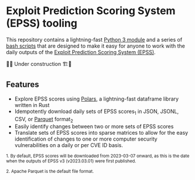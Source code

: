 # Exploit Prediction Scoring System (EPSS) tooling

This repository contains a lightning-fast [Python 3 module](epss) and a series of [bash scripts](scripts) that are designed to make it easy for anyone to work with the daily outputs of the [Exploit Prediction Scoring System (EPSS)](https://www.first.org/epss/).

🚧👷 Under construction 🏗️🚧 

## Features

- Explore EPSS scores using [Polars](https://pola.rs/), a lightning-fast dataframe library written in Rust
- Idempotently download daily sets of EPSS scores<sub>1</sub> in JSON, JSONL, CSV, or [Parquet](https://parquet.apache.org/) format<sub>2</sub>
- Easily identify changes between two or more sets of EPSS scores
- Translate sets of EPSS scores into sparse matrices to allow for the easy identification of changes to one or more computer security vulnerabilities on a daily or per CVE ID basis.

<sub>1. By default, EPSS scores will be downloaded from 2023-03-07 onward, as this is the date when the outputs of EPSS v3 (v2023.03.01) were first published.</sub>

<sub>2. Apache Parquet is the default file format.</sub>
